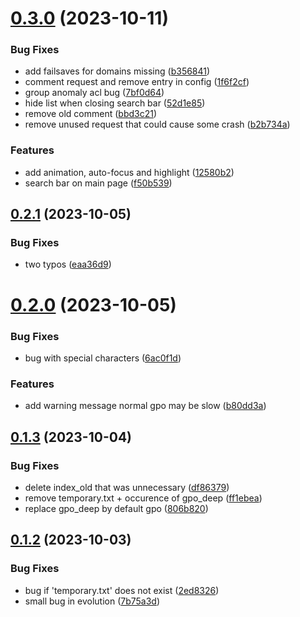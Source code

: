 # [0.3.0](https://github.com/Mazars-Tech/AD_Miner/compare/v0.2.1...v0.3.0) (2023-10-11)


### Bug Fixes

* add failsaves for domains missing ([b356841](https://github.com/Mazars-Tech/AD_Miner/commit/b35684168987aa6a528594aa9e3cc48c356b5bb7))
* comment request and remove entry in config ([1f6f2cf](https://github.com/Mazars-Tech/AD_Miner/commit/1f6f2cf965f1cf042db2df0f976e8af5f2e93fbe))
* group anomaly acl bug ([7bf0d64](https://github.com/Mazars-Tech/AD_Miner/commit/7bf0d64203b476845001108e069147727861606f))
* hide list when closing search bar ([52d1e85](https://github.com/Mazars-Tech/AD_Miner/commit/52d1e85e4603c7201f3a25008e2e6103d25ffc7c))
* remove old comment ([bbd3c21](https://github.com/Mazars-Tech/AD_Miner/commit/bbd3c21f8aca77476074db1a4c38453a464b8b2f))
* remove unused request that could cause some crash ([b2b734a](https://github.com/Mazars-Tech/AD_Miner/commit/b2b734aaf0649ac1c6df2a700b044614627c9e47))


### Features

* add animation, auto-focus and highlight ([12580b2](https://github.com/Mazars-Tech/AD_Miner/commit/12580b2eebff273e6602dab1ef77cb06a22cb6d4))
* search bar on main page ([f50b539](https://github.com/Mazars-Tech/AD_Miner/commit/f50b539284b712f703dcbfd89f1644d9ab109779))



## [0.2.1](https://github.com/Mazars-Tech/AD_Miner/compare/v0.2.0...v0.2.1) (2023-10-05)


### Bug Fixes

* two typos ([eaa36d9](https://github.com/Mazars-Tech/AD_Miner/commit/eaa36d9284f1a53a6f034ec33ff38725e5e72ce1))



# [0.2.0](https://github.com/Mazars-Tech/AD_Miner/compare/v0.1.3...v0.2.0) (2023-10-05)


### Bug Fixes

* bug with special characters ([6ac0f1d](https://github.com/Mazars-Tech/AD_Miner/commit/6ac0f1d85beffd0fef374778dea3339932a8ffce))


### Features

* add warning message normal gpo may be slow ([b80dd3a](https://github.com/Mazars-Tech/AD_Miner/commit/b80dd3ac93864a43c0deb0ec864b566976245a47))



## [0.1.3](https://github.com/Mazars-Tech/AD_Miner/compare/v0.1.2...v0.1.3) (2023-10-04)


### Bug Fixes

* delete index_old that was unnecessary ([df86379](https://github.com/Mazars-Tech/AD_Miner/commit/df863790e003e9776cac1502bd3680ca68b54faa))
* remove temporary.txt + occurence of gpo_deep ([ff1ebea](https://github.com/Mazars-Tech/AD_Miner/commit/ff1ebea4cd124274393b4ff844c8e22674183afb))
* replace gpo_deep by default gpo ([806b820](https://github.com/Mazars-Tech/AD_Miner/commit/806b82025edbbe03b980d31076bbf1f748df8aa6))



## [0.1.2](https://github.com/Mazars-Tech/AD_Miner/compare/v0.1.1...v0.1.2) (2023-10-03)


### Bug Fixes

* bug if 'temporary.txt' does not exist ([2ed8326](https://github.com/Mazars-Tech/AD_Miner/commit/2ed83262b0fd9dd820001045e5cd9a549af293ad))
* small bug in evolution ([7b75a3d](https://github.com/Mazars-Tech/AD_Miner/commit/7b75a3d406b05612e622d6935d87fadbecbf2bd9))



